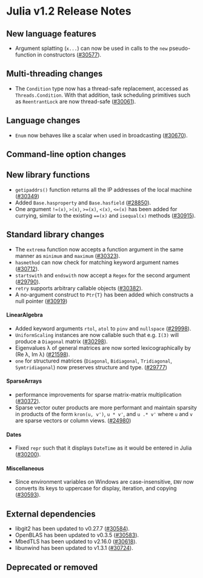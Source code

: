 Julia v1.2 Release Notes
========================

New language features
---------------------

  * Argument splatting (`x...`) can now be used in calls to the `new` pseudo-function in
    constructors ([#30577]).

Multi-threading changes
-----------------------

  * The `Condition` type now has a thread-safe replacement, accessed as `Threads.Condition`.
    With that addition, task scheduling primitives such as `ReentrantLock` are now thread-safe ([#30061]).

Language changes
----------------

* `Enum` now behaves like a scalar when used in broadcasting ([#30670]).

Command-line option changes
---------------------------


New library functions
---------------------

* `getipaddrs()` function returns all the IP addresses of the local machine ([#30349])
* Added `Base.hasproperty` and `Base.hasfield` ([#28850]).
* One argument `!=(x)`, `>(x)`, `>=(x)`, `<(x)`, `<=(x)` has been added for currying,
  similar to the existing `==(x)` and `isequal(x)` methods ([#30915]).

Standard library changes
------------------------

* The `extrema` function now accepts a function argument in the same manner as `minimum` and
  `maximum` ([#30323]).
* `hasmethod` can now check for matching keyword argument names ([#30712]).
* `startswith` and `endswith` now accept a `Regex` for the second argument ([#29790]).
* `retry` supports arbitrary callable objects ([#30382]).
* A no-argument construct to `Ptr{T}` has been added which constructs a null pointer ([#30919])

#### LinearAlgebra

* Added keyword arguments `rtol`, `atol` to `pinv` and `nullspace` ([#29998]).
* `UniformScaling` instances are now callable such that e.g. `I(3)` will produce a `Diagonal` matrix ([#30298]).
* Eigenvalues λ of general matrices are now sorted lexicographically by (Re λ, Im λ) ([#21598]).
* `one` for structured matrices (`Diagonal`, `Bidiagonal`, `Tridiagonal`, `Symtridiagonal`) now preserves
  structure and type. ([#29777])

#### SparseArrays

* performance improvements for sparse matrix-matrix multiplication ([#30372]).
* Sparse vector outer products are more performant and maintain sparsity in products of the
  form `kron(u, v')`, `u * v'`, and `u .* v'` where `u` and `v` are sparse vectors or column
  views. ([#24980])

#### Dates

* Fixed `repr` such that it displays `DateTime` as it would be entered in Julia ([#30200]).

#### Miscellaneous

* Since environment variables on Windows are case-insensitive, `ENV` now converts its keys
  to uppercase for display, iteration, and copying ([#30593]).

External dependencies
---------------------

* libgit2 has been updated to v0.27.7 ([#30584]).
* OpenBLAS has been updated to v0.3.5 ([#30583]).
* MbedTLS has been updated to v2.16.0 ([#30618]).
* libunwind has been updated to v1.3.1 ([#30724]).

Deprecated or removed
---------------------


<!--- generated by NEWS-update.jl: -->
[#21598]: https://github.com/JuliaLang/julia/issues/21598
[#24980]: https://github.com/JuliaLang/julia/issues/24980
[#28850]: https://github.com/JuliaLang/julia/issues/28850
[#29777]: https://github.com/JuliaLang/julia/issues/29777
[#29790]: https://github.com/JuliaLang/julia/issues/29790
[#29998]: https://github.com/JuliaLang/julia/issues/29998
[#30061]: https://github.com/JuliaLang/julia/issues/30061
[#30200]: https://github.com/JuliaLang/julia/issues/30200
[#30298]: https://github.com/JuliaLang/julia/issues/30298
[#30323]: https://github.com/JuliaLang/julia/issues/30323
[#30349]: https://github.com/JuliaLang/julia/issues/30349
[#30372]: https://github.com/JuliaLang/julia/issues/30372
[#30382]: https://github.com/JuliaLang/julia/issues/30382
[#30577]: https://github.com/JuliaLang/julia/issues/30577
[#30583]: https://github.com/JuliaLang/julia/issues/30583
[#30584]: https://github.com/JuliaLang/julia/issues/30584
[#30593]: https://github.com/JuliaLang/julia/issues/30593
[#30618]: https://github.com/JuliaLang/julia/issues/30618
[#30670]: https://github.com/JuliaLang/julia/issues/30670
[#30712]: https://github.com/JuliaLang/julia/issues/30712
[#30724]: https://github.com/JuliaLang/julia/issues/30724
[#30915]: https://github.com/JuliaLang/julia/issues/30915
[#30919]: https://github.com/JuliaLang/julia/issues/30919
